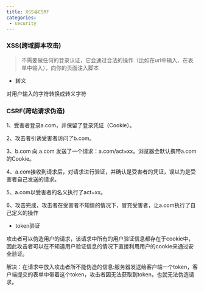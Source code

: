 ```yaml
---
title: XSS与CSRF
categories:
 - security
---
```


### XSS(跨域脚本攻击)

> 不需要做任何的登录认证，它会通过合法的操作（比如在url中输入、在表单中输入），向你的页面注入脚本

- 转义 
  
对用户输入的字符转换成转义字符

### CSRF(跨站请求伪造)

1、受害者登录a.com，并保留了登录凭证（Cookie）。

2、攻击者引诱受害者访问了b.com。

3、b.com 向 a.com 发送了一个请求：a.com/act=xx。浏览器会默认携带a.com的Cookie。

4、a.com接收到请求后，对请求进行验证，并确认是受害者的凭证，误以为是受害者自己发送的请求。

5、a.com以受害者的名义执行了act=xx。

6、攻击完成，攻击者在受害者不知情的情况下，冒充受害者，让a.com执行了自己定义的操作

- token验证
  
攻击者可以伪造用户的请求，该请求中所有的用户验证信息都存在于cookie中，因此攻击者可以在不知道用户验证信息的情况下直接利用用户的cookie来通过安全验证。

解决：在请求中放入攻击者所不能伪造的信息:服务器发送给客户端一个token，客户端提交的表单中带着这个token，攻击者因无法获取到token，也就无法伪造请求。
